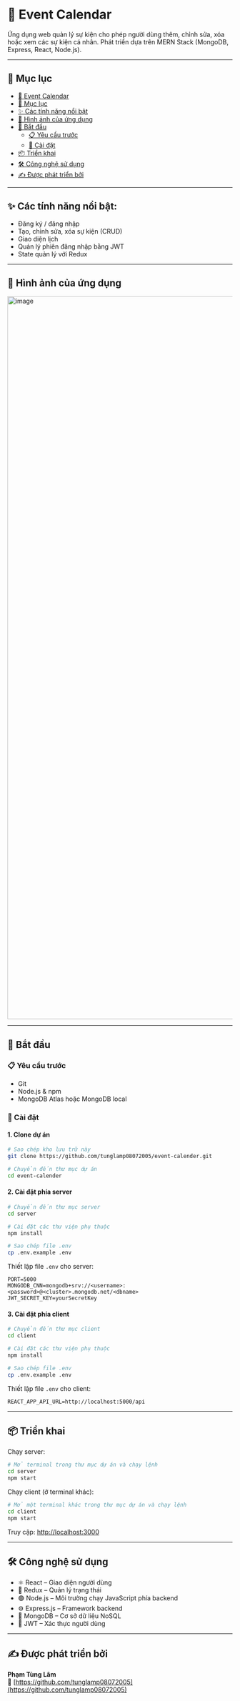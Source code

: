 # 📅 Event Calendar

Ứng dụng web quản lý sự kiện cho phép người dùng thêm, chỉnh sửa, xóa hoặc xem các sự kiện cá nhân. Phát triển dựa trên MERN Stack (MongoDB, Express, React, Node.js).

---

## 📃 Mục lục

- [📅 Event Calendar](#-event-calendar)
- [📃 Mục lục](#-mục-lục)  
- [✨ Các tính năng nổi bật](#-các-tính-năng-nổi-bật)  
- [🔗 Hình ảnh của ứng dụng](#-hình-ảnh-của-ứng-dụng)  
- [🚀 Bắt đầu](#-bắt-đầu)  
  - [📋 Yêu cầu trước](#-yêu-cầu-trước)  
  - [🔧 Cài đặt](#-cài-đặt)  
- [📦 Triển khai](#-triển-khai)  
- [🛠️ Công nghệ sử dụng](#️-công-nghệ-sử-dụng)  
- [✍️ Được phát triển bởi](#️-được-phát-triển-bởi)  

---

## ✨ Các tính năng nổi bật:

- Đăng ký / đăng nhập  
- Tạo, chỉnh sửa, xóa sự kiện (CRUD)  
- Giao diện lịch  
- Quản lý phiên đăng nhập bằng JWT  
- State quản lý với Redux  

---

## 🔗 Hình ảnh của ứng dụng
<img width="2879" height="1619" alt="image" src="https://github.com/user-attachments/assets/32cc3608-8366-48da-ad3d-b1f945d644f0" />


---

## 🚀 Bắt đầu

### 📋 Yêu cầu trước

- Git  
- Node.js & npm  
- MongoDB Atlas hoặc MongoDB local  

### 🔧 Cài đặt

#### 1. Clone dự án

```bash
# Sao chép kho lưu trữ này
git clone https://github.com/tunglamp08072005/event-calender.git

# Chuyển đến thư mục dự án
cd event-calender
```

#### 2. Cài đặt phía server

```bash
# Chuyển đến thư mục server
cd server

# Cài đặt các thư viện phụ thuộc
npm install

# Sao chép file .env
cp .env.example .env
```

Thiết lập file `.env` cho server:

```env
PORT=5000
MONGODB_CNN=mongodb+srv://<username>:<password>@<cluster>.mongodb.net/<dbname>
JWT_SECRET_KEY=yourSecretKey
```

#### 3. Cài đặt phía client

```bash
# Chuyển đến thư mục client
cd client

# Cài đặt các thư viện phụ thuộc
npm install

# Sao chép file .env
cp .env.example .env
```

Thiết lập file `.env` cho client:

```env
REACT_APP_API_URL=http://localhost:5000/api
```

---

## 📦 Triển khai

Chạy server:

```bash
# Mở terminal trong thư mục dự án và chạy lệnh
cd server
npm start
```

Chạy client (ở terminal khác):

```bash
# Mở một terminal khác trong thư mục dự án và chạy lệnh
cd client
npm start
```

Truy cập: [http://localhost:3000](http://localhost:3000)

---

## 🛠️ Công nghệ sử dụng

- ⚛️ React – Giao diện người dùng  
- 🔁 Redux – Quản lý trạng thái  
- 🟢 Node.js – Môi trường chạy JavaScript phía backend  
- ⚙️ Express.js – Framework backend  
- 🍃 MongoDB – Cơ sở dữ liệu NoSQL  
- 🔐 JWT – Xác thực người dùng  

---

## ✍️ Được phát triển bởi

**Phạm Tùng Lâm**  
📍 [https://github.com/tunglamp08072005](https://github.com/tunglamp08072005)
